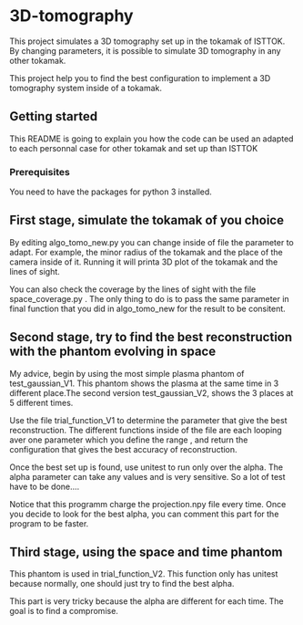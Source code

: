 # 3D-tomography

This project simulates a 3D tomography set up in the tokamak of ISTTOK. By changing parameters, it is possible to simulate 3D tomography in any other tokamak.

This project help you to find the best configuration to implement a 3D tomography system inside of a tokamak.


## Getting started

This README is going to explain you how the code can be used an adapted to each personnal case for other tokamak and set up than ISTTOK

### Prerequisites

You need to have the packages for python 3 installed.

## First stage, simulate the tokamak of you choice 

By editing algo_tomo_new.py you can change inside of file the parameter to adapt. 
For example, the minor radius of the tokamak and the place of the camera inside of it.
Running it will printa 3D plot of the tokamak and the lines of sight. 

You can also check the coverage by the lines of sight with the file space_coverage.py . The only thing to do is to pass the same parameter in final function that you did in algo_tomo_new for the result to be consitent.

## Second stage, try to find the best reconstruction with the phantom evolving in space

My advice, begin by using the most simple plasma phantom of test_gaussian_V1. This phantom shows the plasma at the same time in 3 different place.The second version test_gaussian_V2, shows the 3 places at 5 different times.

Use the file trial_function_V1 to determine the parameter that give the best reconstruction. The different functions inside of the file are each looping aver one parameter which you define the range , and return the configuration that gives the best accuracy of reconstruction. 

Once the best set up is found, use unitest to run only over the alpha. The alpha parameter can take any values and is very sensitive. So a lot of test have to be done....

Notice that this programm charge the projection.npy file every time. Once you decide to look for the best alpha, you can comment this part for the program to be faster.

## Third stage, using the space and time phantom

This phantom is used in trial_function_V2. This function only has unitest because normally, one should just try to find the best alpha.

This part is very tricky because the alpha are different for each time. The goal is to find a compromise. 

